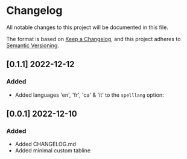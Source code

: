 # Changelog

All notable changes to this project will be documented in this file.

The format is based on [Keep a Changelog](https://keepachangelog.com/en/1.0.0/),
and this project adheres to [Semantic Versioning](https://semver.org/spec/v2.0.0.html).

## [0.1.1] 2022-12-12

### Added

- Added languages 'en', 'fr', 'ca' & 'it' to the `spelllang` option:

## [0.0.1] 2022-12-10

### Added

- Added CHANGELOG.md
- Added minimal custom tabline
